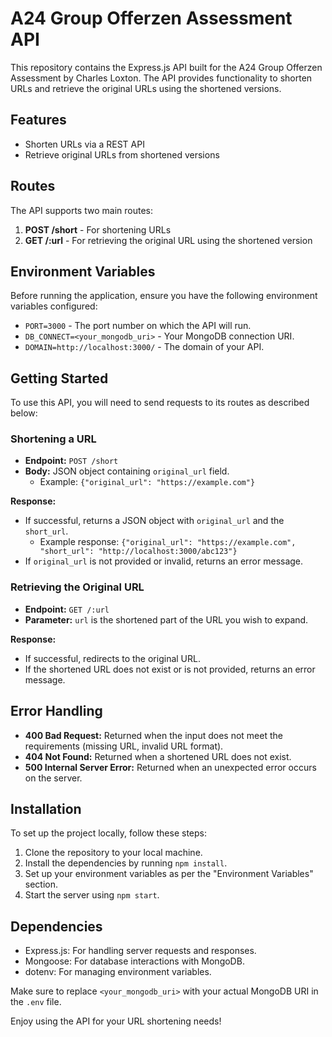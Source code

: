 # A24 Group Offerzen Assessment API

This repository contains the Express.js API built for the A24 Group Offerzen Assessment by Charles Loxton. The API provides functionality to shorten URLs and retrieve the original URLs using the shortened versions.

## Features

- Shorten URLs via a REST API
- Retrieve original URLs from shortened versions

## Routes

The API supports two main routes:

1. **POST /short** - For shortening URLs
2. **GET /:url** - For retrieving the original URL using the shortened version

## Environment Variables

Before running the application, ensure you have the following environment variables configured:

- `PORT=3000` - The port number on which the API will run.
- `DB_CONNECT=<your_mongodb_uri>` - Your MongoDB connection URI.
- `DOMAIN=http://localhost:3000/` - The domain of your API.

## Getting Started

To use this API, you will need to send requests to its routes as described below:

### Shortening a URL

- **Endpoint:** `POST /short`
- **Body:** JSON object containing `original_url` field.
    - Example: `{"original_url": "https://example.com"}`

**Response:**

- If successful, returns a JSON object with `original_url` and the `short_url`.
    - Example response: `{"original_url": "https://example.com", "short_url": "http://localhost:3000/abc123"}`
- If `original_url` is not provided or invalid, returns an error message.

### Retrieving the Original URL

- **Endpoint:** `GET /:url`
- **Parameter:** `url` is the shortened part of the URL you wish to expand.

**Response:**

- If successful, redirects to the original URL.
- If the shortened URL does not exist or is not provided, returns an error message.

## Error Handling

- **400 Bad Request:** Returned when the input does not meet the requirements (missing URL, invalid URL format).
- **404 Not Found:** Returned when a shortened URL does not exist.
- **500 Internal Server Error:** Returned when an unexpected error occurs on the server.

## Installation

To set up the project locally, follow these steps:

1. Clone the repository to your local machine.
2. Install the dependencies by running `npm install`.
3. Set up your environment variables as per the "Environment Variables" section.
4. Start the server using `npm start`.

## Dependencies

- Express.js: For handling server requests and responses.
- Mongoose: For database interactions with MongoDB.
- dotenv: For managing environment variables.

Make sure to replace `<your_mongodb_uri>` with your actual MongoDB URI in the `.env` file.

Enjoy using the API for your URL shortening needs!
